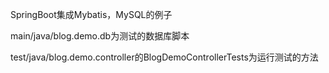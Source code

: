 SpringBoot集成Mybatis，MySQL的例子

main/java/blog.demo.db为测试的数据库脚本

test/java/blog.demo.controller的BlogDemoControllerTests为运行测试的方法